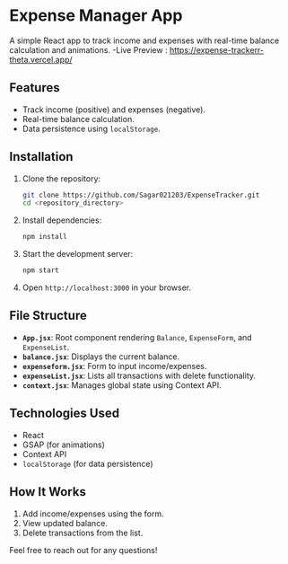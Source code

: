 # Expense Manager App

A simple React app to track income and expenses with real-time balance calculation and animations.
-Live Preview : https://expense-trackerr-theta.vercel.app/

## Features

- Track income (positive) and expenses (negative).
- Real-time balance calculation.
- Data persistence using `localStorage`.

## Installation

1. Clone the repository:

    ```bash
    git clone https://github.com/Sagar021203/ExpenseTracker.git
    cd <repository_directory>
    ```

2. Install dependencies:

    ```bash
    npm install
    ```

3. Start the development server:

    ```bash
    npm start
    ```

4. Open `http://localhost:3000` in your browser.

## File Structure

- **`App.jsx`**: Root component rendering `Balance`, `ExpenseForm`, and `ExpenseList`.
- **`balance.jsx`**: Displays the current balance.
- **`expenseform.jsx`**: Form to input income/expenses.
- **`expenseList.jsx`**: Lists all transactions with delete functionality.
- **`context.jsx`**: Manages global state using Context API.

## Technologies Used

- React
- GSAP (for animations)
- Context API
- `localStorage` (for data persistence)

## How It Works

1. Add income/expenses using the form.
2. View updated balance.
3. Delete transactions from the list.


Feel free to reach out for any questions!
